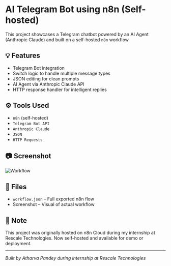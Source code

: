 # AI Telegram Bot using n8n (Self-hosted)

This project showcases a Telegram chatbot powered by an AI Agent (Anthropic Claude) and built on a self-hosted `n8n` workflow.

## 💡 Features
- Telegram Bot integration
- Switch logic to handle multiple message types
- JSON editing for clean prompts
- AI Agent via Anthropic Claude API
- HTTP response handler for intelligent replies

## ⚙️ Tools Used
- `n8n` (self-hosted)
- `Telegram Bot API`
- `Anthropic Claude`
- `JSON`
- `HTTP Requests`

## 📷 Screenshot
![Workflow](./workflow.png)

## 📁 Files
- `workflow.json` – Full exported n8n flow
- Screenshot – Visual of actual workflow

## 🚀 Note
This project was originally hosted on n8n Cloud during my internship at Rescale Technologies. Now self-hosted and available for demo or deployment.

---

*Built by Atharva Pandey during internship at Rescale Technologies*
